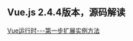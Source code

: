 <h2>Vue.js 2.4.4版本，源码解读</h2>

<a href="https://github.com/terribleness/vue-read/issues/2" target="_blank">Vue运行时---第一步扩展实例方法</a>